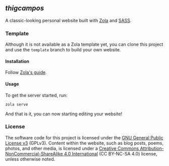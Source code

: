 ## *thigcampos*
A classic-looking personal website built with [Zola](https://getzola.org) and [SASS](https://sass-lang.com). 

### Template
Although it is not available as a Zola template yet, you can clone this project and use the `template` branch to build your own website.

#### Installation
Follow [Zola's guide](https://www.getzola.org/documentation/getting-started/installation/).

#### Usage
To get the server started, run:

```shell
zola serve
```

And that is it, you can now starting editing your website!

### License
The software code for this project is licensed under the [GNU General Public License v3](./LICENSE) (GPLv3). 
Content within the website, such as blog posts, poems, photos, and other media, is licensed under a [Creative 
Commons Attribution-NonCommercial-ShareAlike 4.0 International](https://creativecommons.org/licenses/by-nc-sa/4.0/deed.pt-br) (CC BY-NC-SA 4.0) license, unless otherwise noted.
